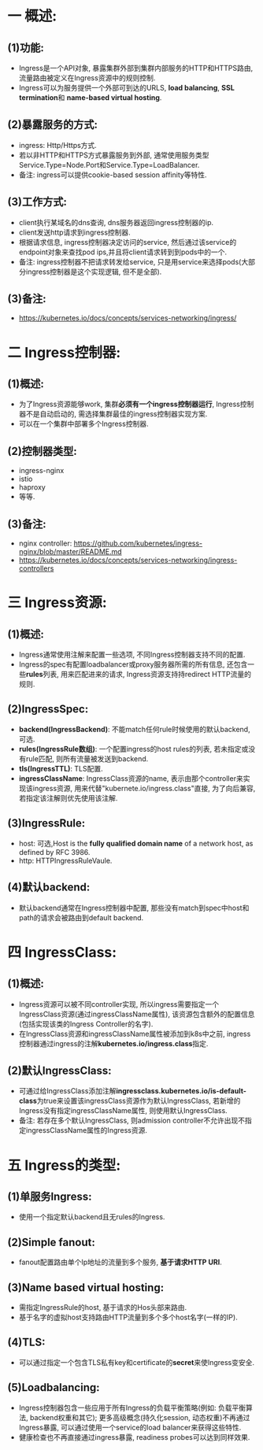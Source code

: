 # 一 概述:
## (1)功能:
- Ingress是一个API对象, 暴露集群外部到集群内部服务的HTTP和HTTPS路由, 流量路由被定义在Ingress资源中的规则控制.
- Ingress可以为服务提供一个外部可到达的URLS, **load balancing**, **SSL termination**和 **name-based virtual hosting**.

## (2)暴露服务的方式:
- ingress: Http/Https方式.
- 若以非HTTP和HTTPS方式暴露服务到外部, 通常使用服务类型Service.Type=Node.Port和Service.Type=LoadBalancer.
- 备注: ingress可以提供cookie-based session affinity等特性.

## (3)工作方式:
- client执行某域名的dns查询, dns服务器返回ingress控制器的ip.
- client发送http请求到ingress控制器.
- 根据请求信息, ingress控制器决定访问的service, 然后通过该service的endpoint对象来查找pod ips,并且将client请求转到到pods中的一个.
- 备注: ingress控制器不把请求转发给service, 只是用service来选择pods(大部分ingress控制器是这个实现逻辑, 但不是全部).

## (3)备注:
- https://kubernetes.io/docs/concepts/services-networking/ingress/

# 二 Ingress控制器:
## (1)概述:
- 为了Ingress资源能够work, 集群**必须有一个ingress控制器运行**, Ingress控制器不是自动启动的, 需选择集群最佳的ingress控制器实现方案.
- 可以在一个集群中部署多个Ingress控制器.

## (2)控制器类型:
- ingress-nginx
- istio
- haproxy
- 等等.

## (3)备注:
- nginx controller: https://github.com/kubernetes/ingress-nginx/blob/master/README.md
- https://kubernetes.io/docs/concepts/services-networking/ingress-controllers

# 三 Ingress资源:
## (1)概述:
- Ingress通常使用注解来配置一些选项, 不同Ingress控制器支持不同的配置.
- Ingress的spec有配置loadbalancer或proxy服务器所需的所有信息, 还包含一些**rules**列表, 用来匹配进来的请求, Ingress资源支持持redirect HTTP流量的规则.

## (2)IngressSpec:
- **backend(IngressBackend)**: 不能match任何rule时候使用的默认backend, 可选.
- **rules(IngressRule数组)**: 一个配置ingress的host rules的列表, 若未指定或没有rule匹配, 则所有流量被发送到backend.
- **tls(IngressTTL)**: TLS配置.
- **ingressClassName**: IngressClass资源的name, 表示由那个controller来实现该ingress资源, 用来代替"kubernete.io/ingress.class"直接, 为了向后兼容, 若指定该注解则优先使用该注解.

## (3)IngressRule:
- host: 可选,Host is the **fully qualified domain name** of a network host, as defined by RFC 3986.
- http: HTTPIngressRuleVaule.

## (4)默认backend:
- 默认backend通常在Ingress控制器中配置, 那些没有match到spec中host和path的请求会被路由到default backend.

# 四 IngressClass:
## (1)概述:
- Ingress资源可以被不同controller实现, 所以ingress需要指定一个IngressClass资源(通过ingressClassName属性), 该资源包含额外的配置信息(包括实现该类的Ingress Controller的名字).
- 在IngressClass资源和ingressClassName属性被添加到k8s中之前, ingress控制器通过ingress的注解**kubernetes.io/ingress.class**指定.

## (2)默认IngressClass:
- 可通过给IngressClass添加注解**ingressclass.kubernetes.io/is-default-class**为true来设置该ingressClass资源作为默认IngressClass, 若新增的Ingress没有指定ingressClassName属性, 则使用默认IngressClass.
- 备注: 若存在多个默认IngressClass, 则admission controller不允许出现不指定ingressClassName属性的Ingress资源.

# 五 Ingress的类型:
## (1)单服务Ingress:
- 使用一个指定默认backend且无rules的Ingress.

## (2)Simple fanout:
- fanout配置路由单个Ip地址的流量到多个服务, **基于请求HTTP URI**.

## (3)Name based virtual hosting:
- 需指定IngressRule的host, 基于请求的Hos头部来路由.
- 基于名字的虚拟host支持路由HTTP流量到多个多个host名字(一样的IP).

## (4)TLS:
- 可以通过指定一个包含TLS私有key和certificate的**secret**来使Ingress变安全.

## (5)Loadbalancing:
- Ingress控制器包含一些应用于所有Ingress的负载平衡策略(例如: 负载平衡算法, backend权重和其它); 更多高级概念(持久化session, 动态权重)不再通过Ingress暴露, 可以通过使用一个service的load balancer来获得这些特性.
- 健康检查也不再直接通过ingress暴露, readiness probes可以达到同样效果.
